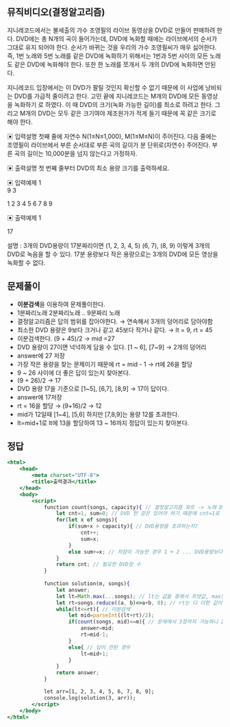## 뮤직비디오(결정알고리즘)

지니레코드에서는 불세출의 가수 조영필의 라이브 동영상을 DVD로 만들어 판매하려 한다.
DVD에는 총 N개의 곡이 들어가는데, DVD에 녹화할 때에는 라이브에서의 순서가 그대로 유지
되어야 한다. 순서가 바뀌는 것을 우리의 가수 조영필씨가 매우 싫어한다. 즉, 1번 노래와 5번
노래를 같은 DVD에 녹화하기 위해서는 1번과 5번 사이의 모든 노래도 같은 DVD에 녹화해야
한다. 또한 한 노래를 쪼개서 두 개의 DVD에 녹화하면 안된다.

지니레코드 입장에서는 이 DVD가 팔릴 것인지 확신할 수 없기 때문에 이 사업에 낭비되는
DVD를 가급적 줄이려고 한다. 고민 끝에 지니레코드는 M개의 DVD에 모든 동영상을 녹화하기
로 하였다. 이 때 DVD의 크기(녹화 가능한 길이)를 최소로 하려고 한다. 그리고 M개의 DVD는
모두 같은 크기여야 제조원가가 적게 들기 때문에 꼭 같은 크기로 해야 한다.

▣ 입력설명
첫째 줄에 자연수 N(1≤N≤1,000), M(1≤M≤N)이 주어진다. 다음 줄에는 조영필이 라이브에서
부른 순서대로 부른 곡의 길이가 분 단위로(자연수) 주어진다. 부른 곡의 길이는 10,000분을
넘지 않는다고 가정하자.

▣ 출력설명
첫 번째 줄부터 DVD의 최소 용량 크기를 출력하세요.

▣ 입력예제 1
<br>
9 3
<br>

1 2 3 4 5 6 7 8 9

▣ 출력예제 1
<br>

17

설명 : 3개의 DVD용량이 17분짜리이면 (1, 2, 3, 4, 5) (6, 7), (8, 9) 이렇게 3개의 DVD로 녹음을 할
수 있다. 17분 용량보다 작은 용량으로는 3개의 DVD에 모든 영상을 녹화할 수 없다.

## 문제풀이

- **이분검색**을 이용하여 문제풀이한다.
- 1분짜리노래 2분짜리노래 .. 9분짜리 노래
- 결정알고리즘은 답의 범위를 잡아야한다. → 연속해서 3개의 덩어리로 담아야함
- 최소한 DVD 용량은 9보다 크거나 같고 45보다 작거나 같다. → lt = 9, rt = 45
- 이분검색한다. (9 + 45)/2 → mid =27
- DVD 용량이 27이면 넉넉하게 담을 수 있다. [1 ~ 6], [7~9] → 2개의 덩어리
- answer에 27 저장
- 가장 작은 용량을 찾는 문제이기 때문에 rt = mid - 1 → rt에 26을 할당
- 9 ~ 26 사이에 더 좋은 답이 있는지 찾아본다.
- (9 + 26)/2 → 17
- DVD 용량 17을 기준으로 [1~5], [6,7], [8,9] → 17이 답이다.
- answer에 17저장
- rt = 16을 할당 → (9+16)/2 → 12
- mid가 12일때 [1~4], [5,6] 하지만 [7,8,9]는 용량 12를 초과한다.
- lt=mid+1로 lt에 13을 할당하여 13 ~ 16까지 정답이 있는지 찾아본다.

## 정답

```jsx
<html>
    <head>
        <meta charset="UTF-8">
        <title>출력결과</title>
    </head>
    <body>
        <script>
            function count(songs, capacity){ // 결정알고리즘 파트 -> 노래 DVD 장 수와 용량을 매개변수로 받는다.
                let cnt=1, sum=0; // DVD 한 장은 있어야 하기 때문에 cnt=1로 초기화
                for(let x of songs){
                    if(sum+x > capacity){ // DVD용량을 초과하는지?
                        cnt++;
                        sum=x;
                    }
                    else sum+=x; // 저장이 가능한 경우 1 + 2 ... DVD용량보다 작은 값까지 누적해서 더하기
                }
                return cnt; // 필요한 DVD장 수
            }
            
            function solution(m, songs){
                let answer;
                let lt=Math.max(...songs); // lt는 값들 중에서 최댓값, max는 인자중에서 최댓값을 찾는다.
                let rt=songs.reduce((a, b)=>a+b, 0); // rt는 다 더한 값이기 때문에 reduce를 사용한다.
                while(lt<=rt){ // 이분검색
                    let mid=parseInt((lt+rt)/2);
                    if(count(songs, mid)<=m){ // 문제에서 3장까지 가능하니 2장도 답이 될 수 있기 때문에  
                        answer=mid;
                        rt=mid-1;
                    }
                    else{ // 답이 안된 경우 
                        lt=mid+1;
                    }
                } 
                return answer;
            }

            let arr=[1, 2, 3, 4, 5, 6, 7, 8, 9];
            console.log(solution(3, arr));
        </script>
    </body>
</html>
```
